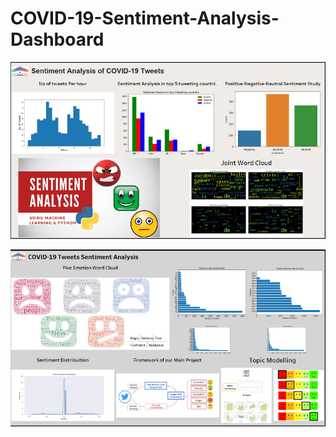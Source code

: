 # COVID-19-Sentiment-Analysis-Dashboard
![sentiment analysis of covid-19 tweets](https://github.com/vishwasgarg24/COVID-19-Sentiment-Analysis-Dashboard/blob/master/sentiment%20analysis%20of%20covid-19%20tweets.png)

![covid-19 Tweets Sentiments Analysis](https://github.com/vishwasgarg24/COVID-19-Sentiment-Analysis-Dashboard/blob/master/covid-19%20Tweets%20Sentiments%20Analysis.png)


